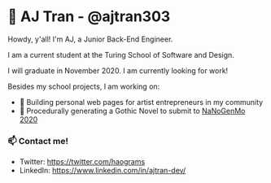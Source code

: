 # 🔮 AJ Tran - @ajtran303

Howdy, y'all! I'm AJ, a Junior Back-End Engineer. 

I am a current student at the Turing School of Software and Design. 

I will graduate in November 2020. I am currently looking for work!

Besides my school projects, I am working on:
- :art: Building personal web pages for artist entrepreneurs in my community
- :bat: Procedurally generating a Gothic Novel to submit to [NaNoGenMo 2020](https://nanogenmo.github.io/)

### 📫 Contact me!
- Twitter: https://twitter.com/haograms
- LinkedIn: https://www.linkedin.com/in/ajtran-dev/
